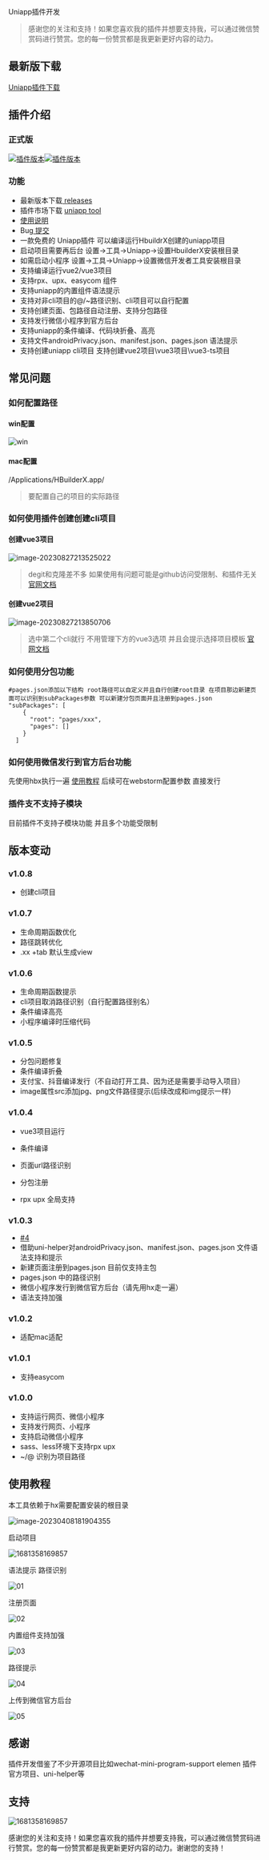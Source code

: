 Uniapp插件开发



> 感谢您的关注和支持！如果您喜欢我的插件并想要支持我，可以通过微信赞赏码进行赞赏。您的每一份赞赏都是我更新更好内容的动力。



## 最新版下载

[Uniapp插件下载](https://ghproxy.com/https://github.com/lqc520/uniapp-plugin/releases/download/v1.0.8-231.1/Uniapp1.0.8-231.1.zip)

## 插件介绍

### 正式版
[![插件版本](https://img.shields.io/jetbrains/plugin/v/21470.svg)![插件版本](https://img.shields.io/jetbrains/plugin/d/21470.svg)](https://plugins.jetbrains.com/plugin/21470-uniapp-tool/versions)

### 功能

*   最新版本下载[ releases](https://github.com/lqc520/uniapp-plugin/releases)
*   插件市场下载 [uniapp tool](https://plugins.jetbrains.com/plugin/21470-uniapp-tool)
*   [使用说明](https://plugins.jetbrains.com/plugin/21470-uniapp-tool/readme)
*   Bug[ 提交](https://github.com/lqc520/uniapp-plugin/issues)
*   一款免费的 Uniapp插件 可以编译运行HbuildrX创建的uniapp项目
*   启动项目需要再后台  设置->工具->Uniapp->设置HbuilderX安装根目录
*   如需启动小程序      设置->工具->Uniapp->设置微信开发者工具安装根目录
*   支持编译运行vue2/vue3项目
*   支持rpx、upx、easycom 组件
*   支持uniapp的内置组件语法提示
*   支持对非cli项目的@/~路径识别、cli项目可以自行配置
*   支持创建页面、包路径自动注册、支持分包路径
*   支持发行微信小程序到官方后台
*   支持uniapp的条件编译、代码块折叠、高亮
*   支持文件androidPrivacy.json、manifest.json、pages.json 语法提示
*   支持创建uniapp cli项目 支持创建vue2项目\vue3项目\vue3-ts项目

## 常见问题

### 如何配置路径

#### win配置

![win](https://plugins.jetbrains.com/files/21470/2121-page/dc681f77-fb9f-4e56-9015-f03f308d475b)

#### mac配置

 /Applications/HBuilderX.app/  

>要配置自己的项目的实际路径

### 如何使用插件创建创建cli项目

#### 创建vue3项目

![image-20230827213525022](https://wldmy.oss-cn-shenzhen.aliyuncs.com/fjdmy/img/27-1.png)

> degit和克隆差不多 如果使用有问题可能是github访问受限制、和插件无关 [官网文档](https://uniapp.dcloud.net.cn/quickstart-cli.html)

#### 创建vue2项目

![image-20230827213850706](https://wldmy.oss-cn-shenzhen.aliyuncs.com/fjdmy/img/27-2.png)

> 选中第二个cli就行 不用管理下方的vue3选项  并且会提示选择项目模板 [官网文档](https://uniapp.dcloud.net.cn/quickstart-cli.html)

### 如何使用分包功能

```
#pages.json添加以下结构 root路径可以自定义并且自行创建root目录 在项目那边新建页面可以识别到subPackages参数 可以新建分包页面并且注册到pages.json 
"subPackages": [
    {
      "root": "pages/xxx",
      "pages": []
    }
  ]
```

### 如何使用微信发行到官方后台功能

先使用hbx执行一遍 [使用教程](https://hx.dcloud.net.cn/cli/publish-mp-weixin?id=uploadPrivateKey) 后续可在webstorm配置参数 直接发行 

### 插件支不支持子模块

目前插件不支持子模块功能 并且多个功能受限制



## 版本变动

### v1.0.8

- 创建cli项目

### v1.0.7

- 生命周期函数优化
- 路径跳转优化
- .xx +tab 默认生成view

### v1.0.6

- 生命周期函数提示
- cli项目取消路径识别（自行配置路径别名）
- 条件编译高亮
- 小程序编译时压缩代码

### v1.0.5

- 分包问题修复
- 条件编译折叠
- 支付宝、抖音编译发行（不自动打开工具、因为还是需要手动导入项目）
- image属性src添加jpg、png文件路径提示(后续改成和img提示一样)

### v1.0.4

- vue3项目运行

- 条件编译

- 页面url路径识别

- 分包注册

- rpx upx 全局支持


### v1.0.3

- [#4](https://github.com/lqc520/uniapp-plugin/issues/4)
- 借助uni-helper对androidPrivacy.json、manifest.json、pages.json 文件语法支持和提示
- 新建页面注册到pages.json 目前仅支持主包
- pages.json 中的路径识别
- 微信小程序发行到微信官方后台（请先用hx走一遍）
- 语法支持加强

### v1.0.2

- 适配mac适配

### v1.0.1

- 支持easycom

### v1.0.0

- 支持运行网页、微信小程序
- 支持发行网页、小程序
- 支持启动微信小程序
- sass、less环境下支持rpx upx
- ~/@ 识别为项目路径







## 使用教程

本工具依赖于hx需要配置安装的根目录

![image-20230408181904355](https://wldmy.oss-cn-shenzhen.aliyuncs.com/fjdmy/img/image-20230408181904355.png)

启动项目

![1681358169857](https://wldmy.oss-cn-shenzhen.aliyuncs.com/fjdmy/img/1681358169857.png)



语法提示 路径识别

![01](https://wldmy.oss-cn-shenzhen.aliyuncs.com/fjdmy/img/01.gif)



注册页面

![02](https://wldmy.oss-cn-shenzhen.aliyuncs.com/fjdmy/img/02.gif)

内置组件支持加强

![03](https://wldmy.oss-cn-shenzhen.aliyuncs.com/fjdmy/img/03.gif)

路径提示

![04](https://wldmy.oss-cn-shenzhen.aliyuncs.com/fjdmy/img/04.gif)

上传到微信官方后台

![05](https://wldmy.oss-cn-shenzhen.aliyuncs.com/fjdmy/img/05.png)

## 感谢

插件开发借鉴了不少开源项目比如wechat-mini-program-support elemen 插件官方项目、uni-helper等



## 支持

![1681358169857](https://wldmy.oss-cn-shenzhen.aliyuncs.com/fjdmy/img/zs.jpg)

感谢您的关注和支持！如果您喜欢我的插件并想要支持我，可以通过微信赞赏码进行赞赏。您的每一份赞赏都是我更新更好内容的动力。谢谢您的支持！
